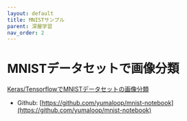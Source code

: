 ```yaml
---
layout: default
title: MNISTサンプル
parent: 深層学習
nav_order: 2
---
```


# MNISTデータセットで画像分類


[Keras/TensorflowでMNISTデータセットの画像分類](https://www.ailab.ics.keio.ac.jp/b4_induction_training/docs/dl/mnist_notebook.html)

- Github: [https://github.com/yumaloop/mnist-notebook](https://github.com/yumaloop/mnist-notebook)







